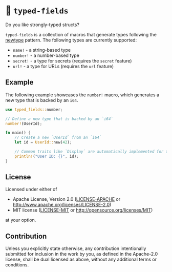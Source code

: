 # 🦀 `typed-fields`

Do you like strongly-typed structs?

`typed-fields` is a collection of macros that generate types following the
[newtype] pattern. The following types are currently supported:

- `name!` - a string-based type
- `number!` - a number-based type
- `secret!` - a type for secrets (requires the `secret` feature)
- `url!` - a type for URLs (requires the `url` feature)

## Example

The following example showcases the `number!` macro, which generates a new type
that is backed by an `i64`.

```rust
use typed_fields::number;

// Define a new type that is backed by an `i64`
number!(UserId);

fn main() {
    // Create a new `UserId` from an `i64`
    let id = UserId::new(42);

    // Common traits like `Display` are automatically implemented for the type
    println!("User ID: {}", id);
}
```

## License

Licensed under either of

- Apache License, Version 2.0 ([LICENSE-APACHE](LICENSE-APACHE) or <http://www.apache.org/licenses/LICENSE-2.0>)
- MIT license ([LICENSE-MIT](LICENSE-MIT) or <http://opensource.org/licenses/MIT>)

at your option.

## Contribution

Unless you explicitly state otherwise, any contribution intentionally submitted
for inclusion in the work by you, as defined in the Apache-2.0 license, shall be
dual licensed as above, without any additional terms or conditions.

[newtype]: https://doc.rust-lang.org/rust-by-example/generics/new_types.html
